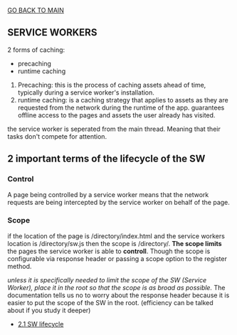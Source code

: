 [GO BACK TO MAIN](../README.md)


## SERVICE WORKERS
2 forms of caching:
- precaching
- runtime caching

1. Precaching:
this is the process of caching assets ahead of time, typically during a service worker's installation.
2. runtime caching:
is a caching strategy that applies to assets as they are requested from the network during the runtime of the app.
guarantees offline access to the pages and assets the user already has visited.

the service worker is seperated from the main thread. Meaning that their tasks don't compete for attention. 

## 2 important terms of the lifecycle of the SW
### Control
A page being controlled by a service worker means that the network requests are being intercepted by the service worker on behalf of the page.
### Scope
if the location of the page is /directory/index.html and the service workers location is /directory/sw.js then the scope is /directory/. **The scope limits** the pages the service worker is able to **controll**. Though the scope is configurable via response header or passing a scope option to the register method. 

*unless it is specifically needed to limit the scope of the SW (Service Worker), place it in the root so that the scope is as broad as possible.* The documentation tells us no to worry about the response header because it is easier to put the scope of the SW in the root. (efficiency can be talked about if you study it deeper)

- [2.1 SW lifecycle](SWlifecycle.md)